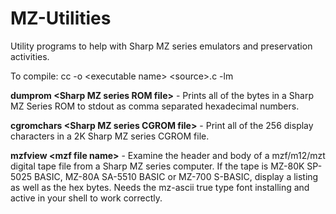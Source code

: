 # MZ-Utilities
Utility programs to help with Sharp MZ series emulators and preservation activities.

To compile: cc -o \<executable name\> \<source\>.c -lm

**dumprom \<Sharp MZ series ROM file\>** - Prints all of the bytes in a Sharp MZ Series ROM to stdout as comma separated hexadecimal numbers.

**cgromchars \<Sharp MZ series CGROM file\>** - Print all of the 256 display characters in a 2K Sharp MZ series CGROM file.

**mzfview \<mzf file name\>** - Examine the header and body of a mzf/m12/mzt digital tape file from a Sharp MZ series computer. If the tape is MZ-80K SP-5025 BASIC, MZ-80A SA-5510 BASIC or MZ-700 S-BASIC, display a listing as well as the hex bytes. Needs the mz-ascii true type font installing and active in your shell to work correctly.
